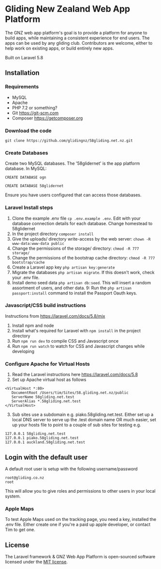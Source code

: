 # Gliding New Zealand Web App Platform

The GNZ web app platform's goal is to provide a platform for anyone to build apps, while maintaining a consistent experience for end users. The apps can be used by any gliding club. Contributors are welcome, either to help work on existing apps, or build entirely new apps.

Built on Laravel 5.8

## Installation

### Requirements

- MySQL
- Apache
- PHP 7.2 or something?
- Git https://git-scm.com
- Composer https://getcomposer.org

### Download the code

`git clone https://github.com/glidingnz/58gliding.net.nz.git`

### Create Databases

Create two MySQL databases. The '58glidernet' is the app platform database. In MySQL:

`CREATE DATABASE ogn`

`CREATE DATABASE 58glidernet`

Ensure you have users configured that can access those databases.


### Laravel Install steps

1. Clone the example .env file `cp .env.example .env`. Edit with your database connection details for each database. Change homestead to 58glidernet
2. In the project directory `composer install`
3. Give the uploads/ directory write-access by the web server: `chown -R www-data:www-data public`
4. Change the permissions of the storage/ directory: `chmod -R 777 storage/`
5. Change the permissions of the bootstrap cache directory: `chmod -R 777 bootstrap/cache`
6. Create a Laravel app key `php artisan key:generate`
7. Migrate the databases `php artisan migrate`. If this doesn't work, check your .env file.
8. Install demo seed data `php artisan db:seed`. This will insert a random assortment of users, and other data.
9: Run the `php artisan passport:install` command to install the Passport Oauth keys.

### Javascript/CSS build instructions

Instructions from https://laravel.com/docs/5.8/mix

1. Install npm and node 
2. Install what's required for Laravel with `npm install` in the project directory
3. Run `npm run dev` to compile CSS and Javascript once
4. Run `npm run watch` to watch for CSS and Javascript changes while developing

### Configure Apache for Virtual Hosts

1. Read the Laravel instructions here https://laravel.com/docs/5.8
2. Set up Apache virtual host as follows

```
<VirtualHost *:80>
   DocumentRoot /Users/tim/Sites/58.gliding.net.nz/public
   ServerName 58gliding.net.test
   ServerAlias *.58gliding.net.test
</VirtualHost>
```

3. Sub sites use a subdomain e.g. piako.58gliding.net.test. Either set up a local DNS server to serve up the .test domain name OR much easier, set up  your hosts file to point to a couple of sub sites for testing e.g. 

```
127.0.0.1 58gliding.net.test
127.0.0.1 piako.58gliding.net.test
127.0.0.1 auckland.58gliding.net.test
```

## Login with the default user

A default root user is setup with the following username/password

	root@gliding.co.nz
	root

This will allow you to give roles and permissions to other users in your local system.

### Apple Maps

To test Apple Maps used on the tracking page, you need a key, installed the .env file. Either create one if you're a paid up apple developer, or contact Tim to get one.


## License

The Laravel framework & GNZ Web App Platform is open-sourced software licensed under the [MIT license](http://opensource.org/licenses/MIT).

